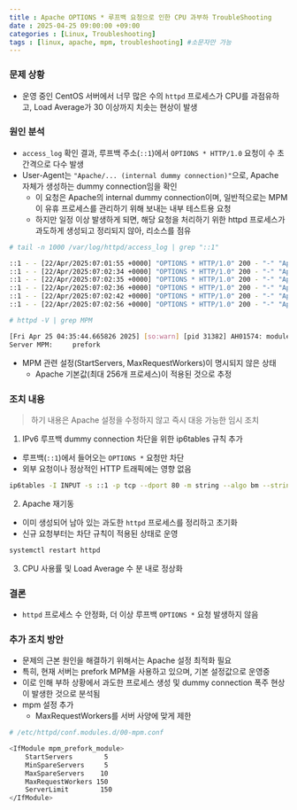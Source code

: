 ```yaml
---
title : Apache OPTIONS * 루프백 요청으로 인한 CPU 과부하 TroubleShooting
date : 2025-04-25 09:00:00 +09:00
categories : [Linux, Troubleshooting]
tags : [linux, apache, mpm, troubleshooting] #소문자만 가능
---
```


### 문제 상황

- 운영 중인 CentOS 서버에서 너무 많은 수의 `httpd` 프로세스가 CPU를 과점유하고, Load Average가 30 이상까지 치솟는 현상이 발생

### 원인 분석

- `access_log` 확인 결과, 루프백 주소(`::1`)에서 `OPTIONS * HTTP/1.0` 요청이 수 초 간격으로 다수 발생
- User-Agent는 `"Apache/... (internal dummy connection)"`으로, Apache 자체가 생성하는 dummy connection임을 확인
    - 이 요청은 Apache의 internal dummy connection이며, 일반적으로는 MPM이 유휴 프로세스를 관리하기 위해 보내는 내부 테스트용 요청
    - 하지만 일정 이상 발생하게 되면, 해당 요청을 처리하기 위한 httpd 프로세스가 과도하게 생성되고 정리되지 않아, 리소스를 점유

```bash
# tail -n 1000 /var/log/httpd/access_log | grep "::1"

::1 - - [22/Apr/2025:07:01:55 +0000] "OPTIONS * HTTP/1.0" 200 - "-" "Apache/2.4.6 (CentOS) OpenSSL/1.0.2k-fips (internal dummy connection)"
::1 - - [22/Apr/2025:07:02:34 +0000] "OPTIONS * HTTP/1.0" 200 - "-" "Apache/2.4.6 (CentOS) OpenSSL/1.0.2k-fips (internal dummy connection)"
::1 - - [22/Apr/2025:07:02:35 +0000] "OPTIONS * HTTP/1.0" 200 - "-" "Apache/2.4.6 (CentOS) OpenSSL/1.0.2k-fips (internal dummy connection)"
::1 - - [22/Apr/2025:07:02:36 +0000] "OPTIONS * HTTP/1.0" 200 - "-" "Apache/2.4.6 (CentOS) OpenSSL/1.0.2k-fips (internal dummy connection)"
::1 - - [22/Apr/2025:07:02:42 +0000] "OPTIONS * HTTP/1.0" 200 - "-" "Apache/2.4.6 (CentOS) OpenSSL/1.0.2k-fips (internal dummy connection)"
::1 - - [22/Apr/2025:07:02:56 +0000] "OPTIONS * HTTP/1.0" 200 - "-" "Apache/2.4.6 (CentOS) OpenSSL/1.0.2k-fips (internal dummy connection)"
```

```bash
# httpd -V | grep MPM

[Fri Apr 25 04:35:44.665826 2025] [so:warn] [pid 31382] AH01574: module rewrite_module is already loaded, skipping
Server MPM:     prefork
```

- MPM 관련 설정(StartServers, MaxRequestWorkers)이 명시되지 않은 상태
    - Apache 기본값(최대 256개 프로세스)이 적용된 것으로 추정

### 조치 내용

> 하기 내용은 Apache 설정을 수정하지 않고 즉시 대응 가능한 임시 조치
> 
1. IPv6 루프백 dummy connection 차단을 위한 ip6tables 규칙 추가
- 루프백(`::1`)에서 들어오는 `OPTIONS *` 요청만 차단
- 외부 요청이나 정상적인 HTTP 트래픽에는 영향 없음

```bash
ip6tables -I INPUT -s ::1 -p tcp --dport 80 -m string --algo bm --string "OPTIONS *" -j DROP
```

2. Apache 재기동
- 이미 생성되어 남아 있는 과도한 `httpd` 프로세스를 정리하고 초기화
- 신규 요청부터는 차단 규칙이 적용된 상태로 운영

```bash
systemctl restart httpd
```

3. CPU 사용률 및 Load Average 수 분 내로 정상화

### 결론

- `httpd` 프로세스 수 안정화, 더 이상 루프백 `OPTIONS *` 요청 발생하지 않음

### 추가 조치 방안

- 문제의 근본 원인을 해결하기 위해서는 Apache 설정 최적화 필요
- 특히, 현재 서버는 prefork MPM을 사용하고 있으며, 기본 설정값으로 운영중
- 이로 인해 부하 상황에서 과도한 프로세스 생성 및 dummy connection 폭주 현상이 발생한 것으로 분석됨
- mpm 설정 추가
    - MaxRequestWorkers를 서버 사양에 맞게 제한

```bash
# /etc/httpd/conf.modules.d/00-mpm.conf

<IfModule mpm_prefork_module>
    StartServers        5
    MinSpareServers     5
    MaxSpareServers    10
    MaxRequestWorkers 150
    ServerLimit        150
</IfModule>
```
